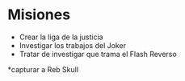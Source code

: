 # Misiones

- Crear la liga de la justicia
- Investigar los trabajos del Joker
- Tratar de investigar que trama el Flash Reverso

\*capturar a Reb Skull
